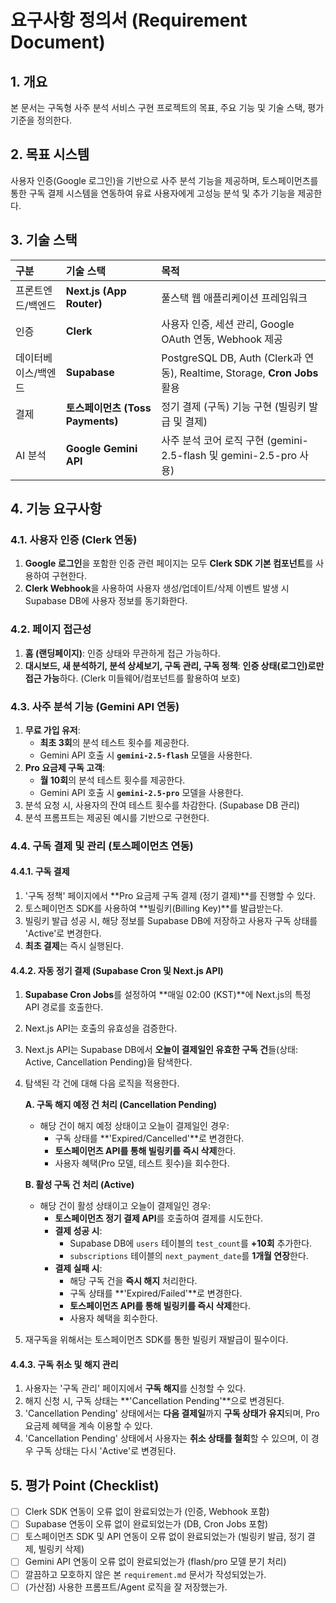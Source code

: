 # 요구사항 정의서 (Requirement Document)

## 1. 개요
본 문서는 구독형 사주 분석 서비스 구현 프로젝트의 목표, 주요 기능 및 기술 스택, 평가 기준을 정의한다.

## 2. 목표 시스템
사용자 인증(Google 로그인)을 기반으로 사주 분석 기능을 제공하며, 토스페이먼츠를 통한 구독 결제 시스템을 연동하여 유료 사용자에게 고성능 분석 및 추가 기능을 제공한다.

## 3. 기술 스택
| 구분                | 기술 스택                        | 목적                                                         |
| :------------------ | :------------------------------- | :----------------------------------------------------------- |
| 프론트엔드/백엔드   | **Next.js (App Router)**         | 풀스택 웹 애플리케이션 프레임워크                            |
| 인증                | **Clerk**                        | 사용자 인증, 세션 관리, Google OAuth 연동, Webhook 제공      |
| 데이터베이스/백엔드 | **Supabase**                     | PostgreSQL DB, Auth (Clerk과 연동), Realtime, Storage, **Cron Jobs** 활용 |
| 결제                | **토스페이먼츠 (Toss Payments)** | 정기 결제 (구독) 기능 구현 (빌링키 발급 및 결제)             |
| AI 분석             | **Google Gemini API**            | 사주 분석 코어 로직 구현 (gemini-2.5-flash 및 gemini-2.5-pro 사용) |

## 4. 기능 요구사항

### 4.1. 사용자 인증 (Clerk 연동)
1.  **Google 로그인**을 포함한 인증 관련 페이지는 모두 **Clerk SDK 기본 컴포넌트**를 사용하여 구현한다.
2.  **Clerk Webhook**을 사용하여 사용자 생성/업데이트/삭제 이벤트 발생 시 Supabase DB에 사용자 정보를 동기화한다.

### 4.2. 페이지 접근성
1.  **홈 (랜딩페이지)**: 인증 상태와 무관하게 접근 가능하다.
2.  **대시보드, 새 분석하기, 분석 상세보기, 구독 관리, 구독 정책**: **인증 상태(로그인)로만 접근 가능**하다. (Clerk 미들웨어/컴포넌트를 활용하여 보호)

### 4.3. 사주 분석 기능 (Gemini API 연동)
1.  **무료 가입 유저**:
    * **최초 3회**의 분석 테스트 횟수를 제공한다.
    * Gemini API 호출 시 **`gemini-2.5-flash`** 모델을 사용한다.
2.  **Pro 요금제 구독 고객**:
    * **월 10회**의 분석 테스트 횟수를 제공한다.
    * Gemini API 호출 시 **`gemini-2.5-pro`** 모델을 사용한다.
3.  분석 요청 시, 사용자의 잔여 테스트 횟수를 차감한다. (Supabase DB 관리)
4.  분석 프롬프트는 제공된 예시를 기반으로 구현한다.

### 4.4. 구독 결제 및 관리 (토스페이먼츠 연동)

#### 4.4.1. 구독 결제
1.  '구독 정책' 페이지에서 **Pro 요금제 구독 결제 (정기 결제)**를 진행할 수 있다.
2.  토스페이먼츠 SDK를 사용하여 **빌링키(Billing Key)**를 발급받는다.
3.  빌링키 발급 성공 시, 해당 정보를 Supabase DB에 저장하고 사용자 구독 상태를 'Active'로 변경한다.
4.  **최초 결제**는 즉시 실행된다.

#### 4.4.2. 자동 정기 결제 (Supabase Cron 및 Next.js API)
1.  **Supabase Cron Jobs**를 설정하여 **매일 02:00 (KST)**에 Next.js의 특정 API 경로를 호출한다.
2.  Next.js API는 호출의 유효성을 검증한다.
3.  Next.js API는 Supabase DB에서 **오늘이 결제일인 유효한 구독 건**들(상태: Active, Cancellation Pending)을 탐색한다.
4.  탐색된 각 건에 대해 다음 로직을 적용한다.

    **A. 구독 해지 예정 건 처리 (Cancellation Pending)**
    * 해당 건이 해지 예정 상태이고 오늘이 결제일인 경우:
        * 구독 상태를 **'Expired/Cancelled'**로 변경한다.
        * **토스페이먼츠 API를 통해 빌링키를 즉시 삭제**한다.
        * 사용자 혜택(Pro 모델, 테스트 횟수)을 회수한다.
    
    **B. 활성 구독 건 처리 (Active)**
    * 해당 건이 활성 상태이고 오늘이 결제일인 경우:
        * **토스페이먼츠 정기 결제 API**를 호출하여 결제를 시도한다.
        * **결제 성공 시**:
            * Supabase DB에 `users` 테이블의 `test_count`를 **+10회** 추가한다.
            * `subscriptions` 테이블의 `next_payment_date`를 **1개월 연장**한다.
        * **결제 실패 시**:
            * 해당 구독 건을 **즉시 해지** 처리한다.
            * 구독 상태를 **'Expired/Failed'**로 변경한다.
            * **토스페이먼츠 API를 통해 빌링키를 즉시 삭제**한다.
            * 사용자 혜택을 회수한다.

5.  재구독을 위해서는 토스페이먼츠 SDK를 통한 빌링키 재발급이 필수이다.

#### 4.4.3. 구독 취소 및 해지 관리
1.  사용자는 '구독 관리' 페이지에서 **구독 해지**를 신청할 수 있다.
2.  해지 신청 시, 구독 상태는 **'Cancellation Pending'**으로 변경된다.
3.  'Cancellation Pending' 상태에서는 **다음 결제일**까지 **구독 상태가 유지**되며, Pro 요금제 혜택을 계속 이용할 수 있다.
4.  'Cancellation Pending' 상태에서 사용자는 **취소 상태를 철회**할 수 있으며, 이 경우 구독 상태는 다시 'Active'로 변경된다.

## 5. 평가 Point (Checklist)
* [ ] Clerk SDK 연동이 오류 없이 완료되었는가 (인증, Webhook 포함)
* [ ] Supabase 연동이 오류 없이 완료되었는가 (DB, Cron Jobs 포함)
* [ ] 토스페이먼츠 SDK 및 API 연동이 오류 없이 완료되었는가 (빌링키 발급, 정기 결제, 빌링키 삭제)
* [ ] Gemini API 연동이 오류 없이 완료되었는가 (flash/pro 모델 분기 처리)
* [ ] 깔끔하고 모호하지 않은 본 `requirement.md` 문서가 작성되었는가.
* [ ] (가산점) 사용한 프롬프트/Agent 로직을 잘 저장했는가.